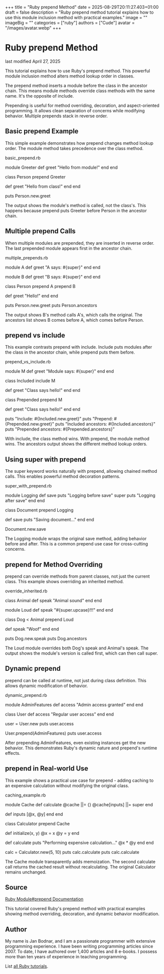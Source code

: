 +++
title = "Ruby prepend Method"
date = 2025-08-29T20:11:27.403+01:00
draft = false
description = "Ruby prepend method tutorial explains how to use this module inclusion method with practical examples."
image = ""
imageBig = ""
categories = ["ruby"]
authors = ["Cude"]
avatar = "/images/avatar.webp"
+++

# Ruby prepend Method

last modified April 27, 2025

This tutorial explains how to use Ruby's prepend method. This
powerful module inclusion method alters method lookup order in classes.

The prepend method inserts a module before the class in the
ancestor chain. This means module methods override class methods with the
same name. It's the opposite of include.

Prepending is useful for method overriding, decoration, and aspect-oriented
programming. It allows clean separation of concerns while modifying behavior.
Multiple prepends stack in reverse order.

## Basic prepend Example

This simple example demonstrates how prepend changes method lookup order.
The module method takes precedence over the class method.

basic_prepend.rb
  

module Greeter
  def greet
    "Hello from module!"
  end
end

class Person
  prepend Greeter
  
  def greet
    "Hello from class!"
  end
end

puts Person.new.greet

The output shows the module's method is called, not the class's. This happens
because prepend puts Greeter before Person in the ancestor chain.

## Multiple prepend Calls

When multiple modules are prepended, they are inserted in reverse order.
The last prepended module appears first in the ancestor chain.

multiple_prepends.rb
  

module A
  def greet
    "A says: #{super}"
  end
end

module B
  def greet
    "B says: #{super}"
  end
end

class Person
  prepend A
  prepend B
  
  def greet
    "Hello!"
  end
end

puts Person.new.greet
puts Person.ancestors

The output shows B's method calls A's, which calls the original. The ancestors
list shows B comes before A, which comes before Person.

## prepend vs include

This example contrasts prepend with include. Include puts modules after the
class in the ancestor chain, while prepend puts them before.

prepend_vs_include.rb
  

module M
  def greet
    "Module says: #{super}"
  end
end

class Included
  include M
  
  def greet
    "Class says hello!"
  end
end

class Prepended
  prepend M
  
  def greet
    "Class says hello!"
  end
end

puts "Include: #{Included.new.greet}"
puts "Prepend: #{Prepended.new.greet}"
puts "Included ancestors: #{Included.ancestors}"
puts "Prepended ancestors: #{Prepended.ancestors}"

With include, the class method wins. With prepend, the module method wins.
The ancestors output shows the different method lookup orders.

## Using super with prepend

The super keyword works naturally with prepend, allowing chained
method calls. This enables powerful method decoration patterns.

super_with_prepend.rb
  

module Logging
  def save
    puts "Logging before save"
    super
    puts "Logging after save"
  end
end

class Document
  prepend Logging
  
  def save
    puts "Saving document..."
  end
end

Document.new.save

The Logging module wraps the original save method, adding behavior before and
after. This is a common prepend use case for cross-cutting concerns.

## prepend for Method Overriding

prepend can override methods from parent classes, not just the current class.
This example shows overriding an inherited method.

override_inherited.rb
  

class Animal
  def speak
    "Animal sound"
  end
end

module Loud
  def speak
    "#{super.upcase}!!!"
  end
end

class Dog &lt; Animal
  prepend Loud
  
  def speak
    "Woof"
  end
end

puts Dog.new.speak
puts Dog.ancestors

The Loud module overrides both Dog's speak and Animal's speak. The output shows
the module's version is called first, which can then call super.

## Dynamic prepend

prepend can be called at runtime, not just during class definition. This allows
dynamic modification of behavior.

dynamic_prepend.rb
  

module AdminFeatures
  def access
    "Admin access granted"
  end
end

class User
  def access
    "Regular user access"
  end
end

user = User.new
puts user.access

User.prepend(AdminFeatures)
puts user.access

After prepending AdminFeatures, even existing instances get the new behavior.
This demonstrates Ruby's dynamic nature and prepend's runtime effects.

## prepend in Real-world Use

This example shows a practical use case for prepend - adding caching to an
expensive calculation without modifying the original class.

caching_example.rb
  

module Cache
  def calculate
    @cache ||= {}
    @cache[inputs] ||= super
  end
  
  def inputs
    [@x, @y]
  end
end

class Calculator
  prepend Cache
  
  def initialize(x, y)
    @x = x
    @y = y
  end
  
  def calculate
    puts "Performing expensive calculation..."
    @x * @y
  end
end

calc = Calculator.new(5, 10)
puts calc.calculate
puts calc.calculate

The Cache module transparently adds memoization. The second calculate call
returns the cached result without recalculating. The original Calculator
remains unchanged.

## Source

[Ruby Module#prepend Documentation](https://ruby-doc.org/3.4.1/Module.html#method-i-prepend)

This tutorial covered Ruby's prepend method with practical examples showing
method overriding, decoration, and dynamic behavior modification.

## Author

My name is Jan Bodnar, and I am a passionate programmer with extensive
programming experience. I have been writing programming articles since 2007.
To date, I have authored over 1,400 articles and 8 e-books. I possess more
than ten years of experience in teaching programming.

List [all Ruby tutorials](/ruby/).